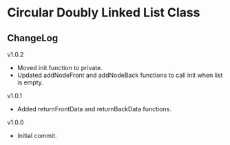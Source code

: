 # Circular Doubly Linked List Class

## ChangeLog
v1.0.2
- Moved init function to private.
- Updated addNodeFront and addNodeBack functions to call init when list is empty.

v1.0.1
- Added returnFrontData and returnBackData functions.

v1.0.0
- Initial commit.